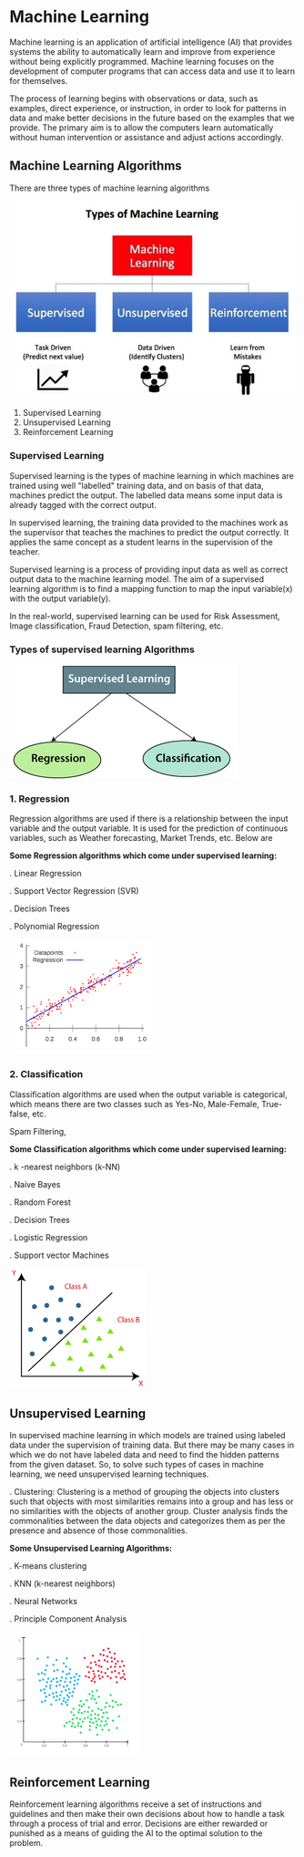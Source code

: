 # Machine Learning 

Machine learning is an application of artificial intelligence (AI) that provides systems the ability to automatically learn and improve from experience without being explicitly programmed. Machine learning focuses on the development of computer programs that can access data and use it to learn for themselves.

The process of learning begins with observations or data, such as examples, direct experience, or instruction, in order to look for patterns in data and make better decisions in the future based on the examples that we provide. The primary aim is to allow the computers learn automatically without human intervention or assistance and adjust actions accordingly.


## Machine Learning Algorithms
There are three types of machine learning algorithms


![](https://github.com/ashish3107k/Machine-learning-ML-/blob/main/Images/mln1.jpg)



1. Supervised Learning
2. Unsupervised Learning
3. Reinforcement Learning

### Supervised Learning

Supervised learning is the types of machine learning in which machines are trained using well "labelled" training data, and on basis of that data, machines predict the output. The labelled data means some input data is already tagged with the correct output.

In supervised learning, the training data provided to the machines work as the supervisor that teaches the machines to predict the output correctly. It applies the same concept as a student learns in the supervision of the teacher.

Supervised learning is a process of providing input data as well as correct output data to the machine learning model. The aim of a supervised learning algorithm is to find a mapping function to map the input variable(x) with the output variable(y).

In the real-world, supervised learning can be used for Risk Assessment, Image classification, Fraud Detection, spam filtering, etc.


### Types of supervised learning Algorithms

![](https://github.com/ashish3107k/Machine-learning-ML-/blob/main/Images/slt.png)

### 1. Regression

Regression algorithms are used if there is a relationship between the input variable and the output variable. It is used for the prediction of continuous variables, such as Weather forecasting, Market Trends, etc. Below are 

<b>Some Regression algorithms which come under supervised learning:</b>

. Linear Regression

. Support Vector Regression (SVR)

. Decision Trees

. Polynomial Regression

![](https://github.com/ashish3107k/Machine-learning-ML-/blob/main/Images/nr1.png)

### 2. Classification

Classification algorithms are used when the output variable is categorical, which means there are two classes such as Yes-No, Male-Female, True-false, etc.

Spam Filtering,

<b>Some Classification algorithms which come under supervised learning:</b>

. k -nearest neighbors (k-NN)

. Naive Bayes

. Random Forest

. Decision Trees

. Logistic Regression

. Support vector Machines

![](https://github.com/ashish3107k/Machine-learning-ML-/blob/main/Images/nc1.png)

## Unsupervised Learning

In supervised machine learning in which models are trained using labeled data under the supervision of training data. But there may be many cases in which we do not have labeled data and need to find the hidden patterns from the given dataset. So, to solve such types of cases in machine learning, we need unsupervised learning techniques.

. Clustering: Clustering is a method of grouping the objects into clusters such that objects with most similarities remains into a group and has less or no similarities with the objects of another group. Cluster analysis finds the commonalities between the data objects and categorizes them as per the presence and absence of those commonalities.

<b>Some Unsupervised Learning Algorithms:</b>

. K-means clustering

. KNN (k-nearest neighbors)

. Neural Networks

. Principle Component Analysis 

![](https://github.com/ashish3107k/Machine-learning-ML-/blob/main/Images/clu%20ex%201.png)

## Reinforcement Learning

 Reinforcement learning algorithms receive a set of instructions and guidelines and then make their own decisions about how to handle a task through a process of trial and error. Decisions are either rewarded or punished as a means of guiding the AI to the optimal solution to the problem.





 
